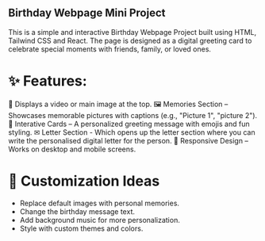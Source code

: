 ## Birthday Webpage Mini Project

This is a simple and interactive Birthday Webpage Project built using HTML, Tailwind CSS and React. The page is designed as a digital greeting card to celebrate special moments with friends, family, or loved ones.


# ✨ Features:

🎥 Displays a video or main image at the top.
🖼️ Memories Section – Showcases memorable pictures with captions (e.g., "Picture 1", "picture 2").
🎂 Interative Cards – A personalized greeting message with emojis and fun styling.
✉ Letter Section -  Which opens up the letter section where you can write the personalised digital letter for the person.
💖 Responsive Design – Works on desktop and mobile screens.



# 🎁 Customization Ideas

- Replace default images with personal memories.
- Change the birthday message text.
- Add background music for more personalization.
- Style with custom themes and colors.
